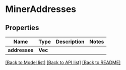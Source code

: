 # MinerAddresses

## Properties

Name | Type | Description | Notes
------------ | ------------- | ------------- | -------------
**addresses** | **Vec<String>** |  | 

[[Back to Model list]](../README.md#documentation-for-models) [[Back to API list]](../README.md#documentation-for-api-endpoints) [[Back to README]](../README.md)


